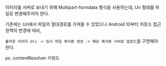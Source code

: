 이미지를 서버로 보내기 위해 Multipart-formdata 형식을 사용하는데, Uri 형태를 파일로 변경해주어야 한다.

기존에는 Uri에서 파일의 절대경로를 가져올 수 있었으나 Android 10부터 저장소 접근 정책의 변경에 따라,

`불러온 이미지 Uri -> 임시 파일 복사본 생성 -> 해당 복사본 서버로 업로드`을 구현해야 한다.

ps. contentResolver 키워드





